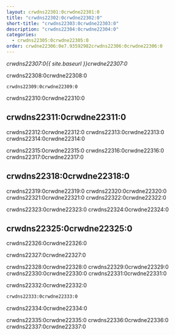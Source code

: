 ```yaml
---
layout: crwdns22301:0crwdne22301:0
title: "crwdns22302:0crwdne22302:0"
short-title: "crwdns22303:0crwdne22303:0"
description: "crwdns22304:0crwdne22304:0"
categories:
  - crwdns22305:0crwdne22305:0
order: crwdne22306:0e7.93592982crwdns22306:0crwdne22306:0
---
```

*crwdns22307:0{{ site.baseurl }}crwdne22307:0*

crwdns22308:0crwdne22308:0

    crwdns22309:0crwdne22309:0
    

crwdns22310:0crwdne22310:0

## crwdns22311:0crwdne22311:0

crwdns22312:0crwdne22312:0 crwdns22313:0crwdne22313:0 crwdns22314:0crwdne22314:0

crwdns22315:0crwdne22315:0 crwdns22316:0crwdne22316:0 crwdns22317:0crwdne22317:0

## crwdns22318:0crwdne22318:0

crwdns22319:0crwdne22319:0 crwdns22320:0crwdne22320:0 crwdns22321:0crwdne22321:0 crwdns22322:0crwdne22322:0

crwdns22323:0crwdne22323:0 crwdns22324:0crwdne22324:0

## crwdns22325:0crwdne22325:0

crwdns22326:0crwdne22326:0

crwdns22327:0crwdne22327:0

crwdns22328:0crwdne22328:0 crwdns22329:0crwdne22329:0 crwdns22330:0crwdne22330:0 crwdns22331:0crwdne22331:0

crwdns22332:0crwdne22332:0

```bash
crwdns22333:0crwdne22333:0
```

crwdns22334:0crwdne22334:0

crwdns22335:0crwdne22335:0 crwdns22336:0crwdne22336:0 crwdns22337:0crwdne22337:0